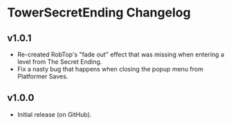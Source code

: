 # TowerSecretEnding Changelog
## v1.0.1
- Re-created RobTop's "fade out" effect that was missing when entering a level from <cy>The Secret Ending</c>.
- Fix a nasty bug that happens when closing the popup menu from Platformer Saves.
## v1.0.0
- Initial release (on GitHub).